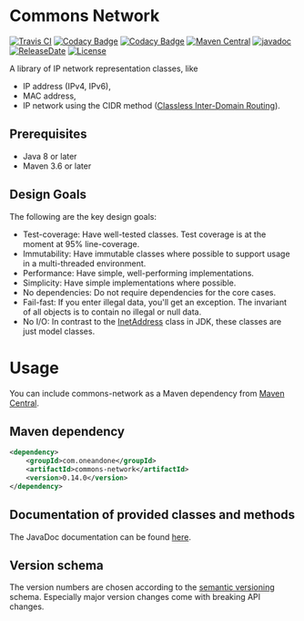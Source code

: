 Commons Network
============
[![Travis CI](https://travis-ci.org/1and1/commons-network.svg?branch=master)](https://travis-ci.org/1and1/commons-network)
[![Codacy Badge](https://api.codacy.com/project/badge/Grade/1d90f8dfca404cedbc74cb9f11b702ea)](https://www.codacy.com/manual/Stephan-FuhrmannOrganization/commons-network?utm_source=github.com&amp;utm_medium=referral&amp;utm_content=1and1/commons-network&amp;utm_campaign=Badge_Grade)
[![Codacy Badge](https://api.codacy.com/project/badge/Coverage/1d90f8dfca404cedbc74cb9f11b702ea)](https://www.codacy.com/manual/Stephan-FuhrmannOrganization/commons-network?utm_source=github.com&utm_medium=referral&utm_content=1and1/commons-network&utm_campaign=Badge_Coverage)
[![Maven Central](https://maven-badges.herokuapp.com/maven-central/com.oneandone/commons-network/badge.svg)](https://maven-badges.herokuapp.com/maven-central/com.oneandone/commons-network)
[![javadoc](https://javadoc.io/badge2/com.oneandone/commons-network/javadoc.svg)](https://javadoc.io/doc/com.oneandone/commons-network)
[![ReleaseDate](https://img.shields.io/github/release-date/1and1/commons-network)](https://github.com/1and1/commons-network/releases)
[![License](https://img.shields.io/badge/License-Apache%202.0-blue.svg)](https://opensource.org/licenses/Apache-2.0)

A library of IP network representation classes, like
*   IP address (IPv4, IPv6),
*   MAC address,
*   IP network using the CIDR method ([Classless Inter-Domain Routing](https://en.wikipedia.org/wiki/Classless_Inter-Domain_Routing)).

## Prerequisites

* Java 8 or later
* Maven 3.6 or later
 
## Design Goals

The following are the key design goals:
*   Test-coverage: Have well-tested classes. Test coverage is at the moment at 95% line-coverage.
*   Immutability: Have immutable classes where possible to support usage in a multi-threaded environment.
*   Performance: Have simple, well-performing implementations.
*   Simplicity: Have simple implementations where possible.
*   No dependencies: Do not require dependencies for the core cases.
*   Fail-fast: If you enter illegal data, you'll get an exception. The invariant
    of all objects is to contain no illegal or null data.
*   No I/O: In contrast to the [InetAddress](https://docs.oracle.com/javase/7/docs/api/java/net/InetAddress.html) class
    in JDK, these classes are just model classes.

Usage
============
You can include commons-network as a Maven dependency from
[Maven Central](https://mvnrepository.com/artifact/com.oneandone/commons-network).

## Maven dependency

```xml
<dependency>
    <groupId>com.oneandone</groupId>
    <artifactId>commons-network</artifactId>
    <version>0.14.0</version>
</dependency>
```

## Documentation of provided classes and methods

The JavaDoc documentation can be found [here](https://javadoc.io/doc/com.oneandone/commons-network).

## Version schema

The version numbers are chosen according to the
[semantic versioning](https://semver.org/) schema.
Especially major version changes come with breaking API
changes.
